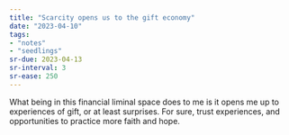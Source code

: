 ```yaml
---
title: "Scarcity opens us to the gift economy"
date: "2023-04-10"
tags:
- "notes"
- "seedlings"
sr-due: 2023-04-13
sr-interval: 3
sr-ease: 250
---
```


What being in this financial liminal space does to me is it opens me up to experiences of gift, or at least surprises. For sure, trust experiences, and opportunities to practice more faith and hope.